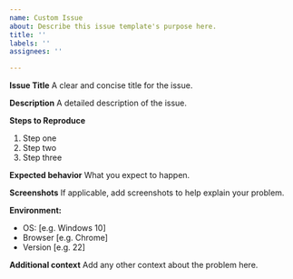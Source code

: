 ```yaml
---
name: Custom Issue
about: Describe this issue template's purpose here.
title: ''
labels: ''
assignees: ''

---
```


**Issue Title**
A clear and concise title for the issue.

**Description**
A detailed description of the issue.

**Steps to Reproduce**
1. Step one
2. Step two
3. Step three

**Expected behavior**
What you expect to happen.

**Screenshots**
If applicable, add screenshots to help explain your problem.

**Environment:**
- OS: [e.g. Windows 10]
- Browser [e.g. Chrome]
- Version [e.g. 22]

**Additional context**
Add any other context about the problem here.
